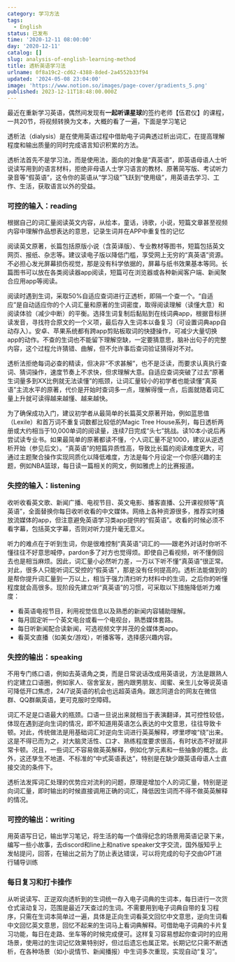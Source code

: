 ```yaml
---
category: 学习方法
tags:
  - English
status: 已发布
time: '2020-12-11 08:00:00'
day: '2020-12-11'
catalog: []
slug: analysis-of-english-learning-method
title: 透析英语学习法
urlname: 0f8a19c2-cd62-4388-8ded-2a4552b33f94
updated: '2024-05-08 23:04:00'
image: 'https://www.notion.so/images/page-cover/gradients_5.png'
published: 2023-12-11T18:48:00.000Z
---
```


最近在重新学习英语，偶然间发现有**一起听课星球**的签约老师【伍君仪】的课程，一共20节，将视频转换为文本，大概的看了一遍，下面是学习笔记


透析法（dialysis）是在使用英语过程中借助电子词典透过析出词汇，在提高理解程度和输出质量的同时完成语言知识积累的方法。


透析法首先不是学习法，而是使用法，面向的对象是“真英语”，即英语母语人士听说读写用到的语言材料，拒绝非母语人士学习语言的教材、原著简写版、考试听力录音等“假英语”，这令你的英语从“学习级”飞跃到“使用级”，用英语去学习、工作、生活，获取语言以外的受益。


### **可控的输入：reading**


根据自己的词汇量阅读英文内容，从绘本，童话，诗歌，小说，短篇文章甚至视频内容中理解作品想表达的意思，记录生词并在APP中重复性的记忆


阅读英文原著，长篇包括原版小说（含英译版）、专业教材等图书，短篇包括英文网页、报纸、杂志等。建议读电子版以降低门槛，享受网上无穷的“真英语”资源。不必担心发光屏幕损伤视觉，那是没有科学依据的，屏幕与纸书效果基本等同。长篇图书可以放在各类阅读器app阅读，短篇可在浏览器或各种新闻客户端、新闻聚合应用app等阅读。


阅读时遇到生词，采取50%自适应查词进行正透析，即隔一个查一个。“自适应”是自动适应你的个人词汇量和原著的生词密度，取得阅读理解（读懂大意）和阅读体验（减少中断）的平衡。选择生词复制后黏贴到在线词典app，根据音标拼读发音，寻找符合原文的一个义项，最后存入生词本以备复习（可设置词典app自动存入）。安卓、苹果系统都有跨app剪贴板取词的快捷操作，可减少大量切换app的动作。不查的生词也不能留下理解空缺，一定要猜意思，脑补出句子的完整内容，这个过程允许猜错、曲解，但不允许事后查词验证猜得对不对。


透析法拒绝每词必查的精读，但决非“不求甚解”，也不是泛读，而要求认真执行查词、猜词操作，速度节奏上不求快，但求理解大意。自适应查词突破了过去“原著生词量多到XX比例就无法读懂”的瓶颈，让词汇量较小的初学者也能读懂“真英语”主流水平的原著，代价是开始时查词多一点，理解得慢一点，后面就随着词汇量上升就可读得越来越懂、越来越快。


为了确保成功入门，建议初学者从最简单的长篇英文原著开始，例如蓝思值（Lexile）和首万词不重复词数都比较低的Magic Tree House系列，每日透析两册或大约相当于10,000单词的阅读量，连续7日完成“头七”挑战。读10本小说后再尝试读专业书。如果最简单的原著都读不懂，个人词汇量不足1000，建议从逆透析开始（参见后文）。“真英语”的短篇异质性高，导致比长篇的阅读难度更大，可通过主题聚合操作实现同质化以降低难度，方法是每个月设定一个你感兴趣的主题，例如NBA篮球，每日读一篇相关的网文，例如雅虎上的比赛报道。


### 失控的输入：listening


收听收看英文歌、新闻广播、电视节目、英文电影、播客直播、公开课视频等“真英语”，全面替换你每日收听收看的中文媒体。网络上各种资源很多，推荐实时播放流媒体的app，但注意避免英语学习类app提供的“假英语”。收看的时候必须不看字幕，包括英文字幕，否则对听力提升毫无意义。


听力的难点在于听到生词，你是很难控制“真英语”词汇的——跟老外对话时你听不懂往往不好意思喊停，pardon多了对方也觉得烦。即使自己看视频，听不懂倒回去也是相当麻烦。因此，词汇量小必然听力差，一万以下听不懂“真英语”很正常。对此，很多人只能听词汇受控的“假英语”，那是没有任何提高的。透析法能做到的是帮你提升词汇量到一万以上，相当于强力清扫听力材料中的生词，之后你的听懂程度就会高很多。现阶段先建立听“真英语”的习惯，可采取以下措施降低听力难度：

- 看英语电视节目，利用视觉信息以及熟悉的新闻内容辅助理解。
- 每月固定听一个英文电台或看一个电视台，熟悉媒体套路。
- 每日听新闻配合读新闻，可选视频文字并茂的全媒体类app。
- 看英文直播（如美女/游戏），听播客等，选择感兴趣内容。

### **失控的输出：speaking**


不用专门练口语，例如去英语角之类，而是日常说话改成用英语说，方法是跟熟人约定建立口语圈，例如家人、宿舍室友，圈内跟男朋友、闺蜜、亲生儿女等说英语可降低开口焦虑，24/7说英语的机会也远超英语角。跟志同道合的网友在微信群、QQ群飙英语，更可克服时空障碍。


词汇不足是口语最大的瓶颈。口语一旦说出来就相当于表演翻译，其可控性较低，体现在遇到逆向生词的情况，即不知道用英语怎么表达的中文意思，往往导致卡顿。对此，传统做法是用基础词汇对逆向生词进行英英解释，啰里啰唆“绕”出来。这是不得已而为之，对大脑灵活性、口才、熟练程度要求很高，有时状态不好就非常卡顿。况且，一些词汇不容易做英英解释，例如化学元素和一些抽象的概念。此外，这还孳生不地道、不标准的“中式英语表达”，特别是在缺少跟英语母语人士直接交流的条件下。


透析法发挥词汇处理的优势应对流利的问题，原理是增加个人的词汇量，特别是逆向词汇量，即时输出的时候直接调用正确的词汇，降低因生词而不得不做英英解释的情况。


### 可控的输出：writing


用英语写日记，输出学习笔记，将生活的每一个值得纪念的场景用英语记录下来，编写一些小故事，去discord和line上和native speaker文字交流，国外版知乎上发帖提问，回答，在输出之前为了防止表达错误，可以将完成的句子交由GPT进行辅导训练


### 每日复习和打卡操作


从听说读写、正逆双向透析到的生词统一存入电子词典的生词本，每日进行一次货仓式滚动复习，范围是最近7天查过的生词。不需要用到电子词典自带的复习程序，只需在生词本简单过一遍，具体是正向生词看英文回忆中文意思，逆向生词看中文回忆英文意思，回忆不起来的生词马上看词典解释。可借助电子词典的卡片复习功能，每日在走路、坐车等的时候完成便可。这样复习容易想起你查词时的应用场景，使用过的生词记忆效果特别好，但过后遗忘也属正常。长期记忆只需不断透析，在各种场景（如小说情节、新闻播报）中生词多次重现，实现自动“复习”。


